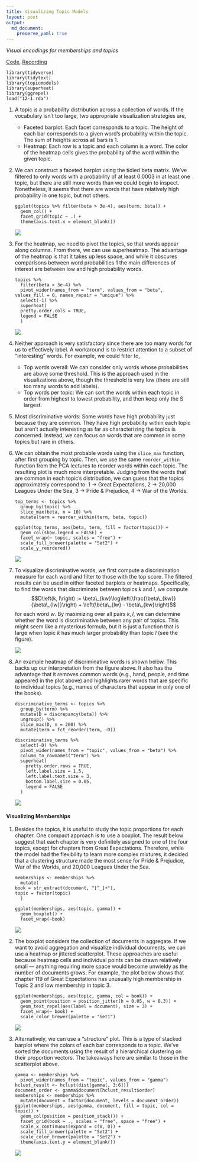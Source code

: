```yaml
---
title: Visualizing Topic Models
layout: post
output: 
  md_document:
    preserve_yaml: true
---
```


*Visual encodings for memberships and topics*

[Code](https://github.com/krisrs1128/stat679_code/blob/main/notes/week12-2.Rmd),
[Recording](https://mediaspace.wisc.edu/media/Week%2012%20-%202%3A%20Visualizing%20Topic%20Models/1_07w1sdg7)

    library(tidyverse)
    library(tidytext)
    library(topicmodels)
    library(superheat)
    library(ggrepel)
    load("12-1.rda")

1.  A topic is a probability distribution across a collection of words.
    If the vocabulary isn’t too large, two appropriate visualization
    strategies are,

    -   Faceted barplot: Each facet corresponds to a topic. The height
        of each bar corresponds to a given word’s probability within the
        topic. The sum of heights across all bars is 1.
    -   Heatmap: Each row is a topic and each column is a word. The
        color of the heatmap cells gives the probability of the word
        within the given topic.

2.  We can construct a faceted barplot using the tidied beta matrix.
    We’ve filtered to only words with a probability of at least 0.0003
    in at least one topic, but there are still more words than we could
    begin to inspect. Nonetheless, it seems that there are words that
    have relatively high probability in one topic, but not others.

        ggplot(topics %>% filter(beta > 3e-4), aes(term, beta)) +
          geom_col() +
          facet_grid(topic ~ .) +
          theme(axis.text.x = element_blank())

    ![](/stat679_notes/assets/week12-2/unnamed-chunk-4-1.png)

3.  For the heatmap, we need to pivot the topics, so that words appear
    along columns. From there, we can use superheatmap. The advantage of
    the heatmap is that it takes up less space, and while it obscures
    comparisons between word probabilities 1 the main differences of
    interest are between low and high probability words.

        topics %>%
          filter(beta > 3e-4) %>%
          pivot_wider(names_from = "term", values_from = "beta", values_fill = 0, names_repair = "unique") %>%
          select(-1) %>%
          superheat(
          pretty.order.cols = TRUE,
          legend = FALSE
          )

    ![](/stat679_notes/assets/week12-2/unnamed-chunk-5-1.png)

4.  Neither approach is very satisfactory since there are too many words
    for us to effectively label. A workaround is to restrict attention
    to a subset of “interesting” words. For example, we could filter to,

    -   Top words overall: We can consider only words whose
        probabilities are above some threshold. This is the approach
        used in the visualizations above, though the threshold is very
        low (there are still too many words to add labels).
    -   Top words per topic: We can sort the words within each topic in
        order from highest to lowest probability, and then keep only the
        S largest.

5.  Most discriminative words: Some words have high probability just
    because they are common. They have high probability within each
    topic but aren’t actually interesting as far as characterizing the
    topics is concerned. Instead, we can focus on words that are common
    in some topics but rare in others.

6.  We can obtain the most probable words using the `slice_max`
    function, after first grouping by topic. Then, we use the same
    `reorder_within` function from the PCA lectures to reorder words
    within each topic. The resulting plot is much more interpretable.
    Judging from the words that are common in each topic’s distribution,
    we can guess that the topics approximately correspond to: 1 -&gt;
    Great Expectations, 2 -&gt; 20,000 Leagues Under the Sea, 3 -&gt;
    Pride & Prejudice, 4 -&gt; War of the Worlds.

        top_terms <- topics %>%
          group_by(topic) %>%
          slice_max(beta, n = 10) %>%
          mutate(term = reorder_within(term, beta, topic))

        ggplot(top_terms, aes(beta, term, fill = factor(topic))) +
          geom_col(show.legend = FALSE) +
          facet_wrap(~ topic, scales = "free") +
          scale_fill_brewer(palette = "Set2") +
          scale_y_reordered()

    ![](/stat679_notes/assets/week12-2/unnamed-chunk-6-1.png)

7.  To visualize discriminative words, we first compute a discrimination
    measure for each word and filter to those with the top score. The
    filtered results can be used in either faceted barplots or heatmaps.
    Specifically, to find the words that discriminate between topics *k*
    and *l*, we compute
    $$D\left(k, l\right) := \beta\_{kw}\log\left(\frac{\beta\_{kw}}{\beta\_{lw}}\right) + \left(\beta\_{lw} - \beta\_{kw}\right)$$
    for each word *w*. By maximizing over all pairs *k*, *l*, we can
    determine whether the word is discriminative between any pair of
    topics. This might seem like a mysterious formula, but it is just a
    function that is large when topic *k* has much larger probability
    than topic *l* (see the figure).

    ![](/stat679_notes/assets/week12-2/unnamed-chunk-7-1.png)

8.  An example heatmap of discriminative words is shown below. This
    backs up our interpretation from the figure above. It also has the
    advantage that it removes common words (e.g., hand, people, and time
    appeared in the plot above) and highlights rarer words that are
    specific to individual topics (e.g., names of characters that appear
    in only one of the books).

        discriminative_terms <- topics %>%
          group_by(term) %>%
          mutate(D = discrepancy(beta)) %>%
          ungroup() %>%
          slice_max(D, n = 200) %>%
          mutate(term = fct_reorder(term, -D))

        discriminative_terms %>%
          select(-D) %>%
          pivot_wider(names_from = "topic", values_from = "beta") %>%
          column_to_rownames("term") %>%
          superheat(
            pretty.order.rows = TRUE,
            left.label.size = 1.5,
            left.label.text.size = 3,
            bottom.label.size = 0.05,
            legend = FALSE
          )

    ![](/stat679_notes/assets/week12-2/unnamed-chunk-8-1.png)

#### Visualizing Memberships

1.  Besides the topics, it is useful to study the topic proportions for
    each chapter. One compact approach is to use a boxplot. The result
    below suggest that each chapter is very definitely assigned to one
    of the four topics, except for chapters from Great Expectations.
    Therefore, while the model had the flexibility to learn more complex
    mixtures, it decided that a clustering structure made the most sense
    for Pride & Prejudice, War of the Worlds, and 20,000 Leagues Under
    the Sea.

        memberships <- memberships %>%
          mutate(
        book = str_extract(document, "[^_]+"),
        topic = factor(topic)
          )

        ggplot(memberships, aes(topic, gamma)) +
          geom_boxplot() +
          facet_wrap(~book)

    ![](/stat679_notes/assets/week12-2/unnamed-chunk-9-1.png)

2.  The boxplot considers the collection of documents in aggregate. If
    we want to avoid aggregation and visualize individual documents, we
    can use a heatmap or jittered scatterplot. These approaches are
    useful because heatmap cells and individual points can be drawn
    relatively small — anything requiring more space would become
    unwieldy as the number of documents grows. For example, the plot
    below shows that chapter 119 of Great Expectations has unusually
    high membership in Topic 2 and low membership in topic 3.

        ggplot(memberships, aes(topic, gamma, col = book)) +
          geom_point(position = position_jitter(h = 0.05, w = 0.3)) +
          geom_text_repel(aes(label = document), size = 3) +
          facet_wrap(~ book) +
          scale_color_brewer(palette = "Set1")

    ![](/stat679_notes/assets/week12-2/unnamed-chunk-10-1.png)

3.  Alternatively, we can use a “structure” plot. This is a type of
    stacked barplot where the colors of each bar corresponds to a topic.
    We’ve sorted the documents using the result of a hierarchical
    clustering on their proportion vectors. The takeaways here are
    similar to those in the scatterplot above.

        gamma <- memberships %>%
          pivot_wider(names_from = "topic", values_from = "gamma")
        hclust_result <- hclust(dist(gamma[, 3:6]))
        document_order <- gamma$document[hclust_result$order]
        memberships <- memberships %>%
          mutate(document = factor(document, levels = document_order))
        ggplot(memberships, aes(gamma, document, fill = topic, col = topic)) +
          geom_col(position = position_stack()) +
          facet_grid(book ~ ., scales = "free", space = "free") +
          scale_x_continuous(expand = c(0, 0)) +
          scale_fill_brewer(palette = "Set2") +
          scale_color_brewer(palette = "Set2") +
          theme(axis.text.y = element_blank())

    ![](/stat679_notes/assets/week12-2/unnamed-chunk-11-1.png)
